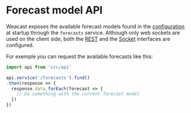# Forecast model API

Weacast exposes the available forecast models found in the [configuration](../guides/BASICS.MD#configuring) at startup through the `forecasts` service. Although only web sockets are used on the client side, both the [REST](https://docs.feathersjs.com/api/rest.html) and the [Socket](https://docs.feathersjs.com/api/socketio.html) interfaces are configured.

For exemple you can request the available forecasts like this:
```javascript
import api from 'src/api'

api.service('/forecasts').find()
.then(response => {
  response.data.forEach(forecast => {
    // Do something with the current forecast model
  })
})
```
